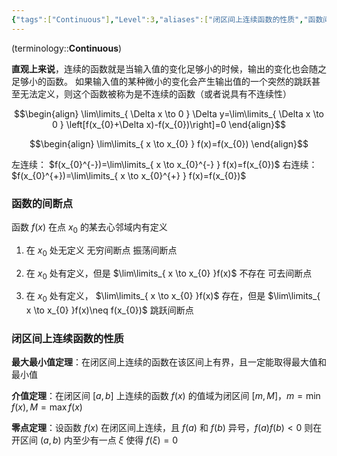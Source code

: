 ```yaml
---
{"tags":["Continuous"],"Level":3,"aliases":["闭区间上连续函数的性质","函数间断点"],"dg-publish":true,"dg-path":"A1- 数学/1. 微积分/2.1 连续.md","permalink":"/A1- 数学/1. 微积分/2.1 连续/","dgPassFrontmatter":true,"noteIcon":"","created":"2024-05-21T15:20:28.000+08:00","updated":"2025-04-14T18:25:19.694+08:00"}
---
```



(terminology::**Continuous**)

**直观上来说**，连续的函数就是当输入值的变化足够小的时候，输出的变化也会随之足够小的函数。
如果输入值的某种微小的变化会产生输出值的一个突然的跳跃甚至无法定义，则这个函数被称为是不连续的函数（或者说具有不连续性）


$$\begin{align}
\lim\limits_{ \Delta x \to 0 } \Delta y=\lim\limits_{ \Delta x \to 0 } \left[f(x_{0}+\Delta x)-f(x_{0})\right]=0
\end{align}$$

$$\begin{align}
\lim\limits_{ x \to x_{0} } f(x)=f(x_{0})
\end{align}$$

左连续： $f(x_{0}^{-})=\lim\limits_{ x \to x_{0}^{-} } f(x)=f(x_{0})$
右连续： $f(x_{0}^{+})=\lim\limits_{ x \to x_{0}^{+} } f(x)=f(x_{0})$


### 函数的间断点
函数 $f (x)$ 在点 $x_{0}$ 的某去心邻域内有定义
1. 在 $x_{0}$ 处无定义
	无穷间断点
	振荡间断点

2. 在 $x_{0}$ 处有定义，但是 $\lim\limits_{ x \to x_{0} }f(x)$ 不存在
	可去间断点

3. 在 $x_{0}$ 处有定义， $\lim\limits_{ x \to x_{0} }f(x)$ 存在，但是 $\lim\limits_{ x \to x_{0} }f(x)\neq f(x_{0})$ 
	跳跃间断点

### 闭区间上连续函数的性质 
**最大最小值定理**：在闭区间上连续的函数在该区间上有界，且一定能取得最大值和最小值

**介值定理**：在闭区间 $[a,b]$ 上连续的函数 $f(x)$ 的值域为闭区间 $[m,M]$，$m=\min f(x),M=\max f(x)$

**零点定理**：设函数 $f (x)$ 在闭区间上连续，且 $f (a)$ 和 $f (b)$ 异号，$f(a)f(b)<0$
则在开区间 $(a,b)$ 内至少有一点 $\xi$ 使得 $f(\xi)=0$

